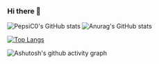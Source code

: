 ### Hi there 👋

<!--
**PepsiC0/PepsiC0** is a ✨ _special_ ✨ repository because its `README.md` (this file) appears on your GitHub profile.

Here are some ideas to get you started:

- 🔭 I’m currently working on ...
- 🌱 I’m currently learning ...
- 👯 I’m looking to collaborate on ...
- 🤔 I’m looking for help with ...
- 💬 Ask me about ...
- 📫 How to reach me: ...
- 😄 Pronouns: ...
- ⚡ Fun fact: ...
-->
![PepsiC0's GitHub stats](https://github-readme-stats.vercel.app/api?username=anuraghazra&theme=dracula)
![Anurag's GitHub stats](https://github-readme-stats.vercel.app/api?username=PepsiC0&show_icons=true&theme=synthwave)

[![Top Langs](https://github-readme-stats.vercel.app/api/top-langs/?username=anuraghazra&layout=compact)](https://github.com/anuraghazra/github-readme-stats)

![Ashutosh's github activity graph](https://github-readme-activity-graph.cyclic.app/graph?username=PepsiC0&theme=vue)
